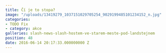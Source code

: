 ```yaml
---
title: Čí je to stopa?
image: "/uploads/13419279_1037151029705254_9029199485101234152_n.jpg"
categories:
- TODO Fix
- category: akce
galleries: slash-news-slash-hostem-ve-starem-meste-pod-landstejnem
position: 48
date: 2016-06-14 20:17:33.000000000 Z
---
```

